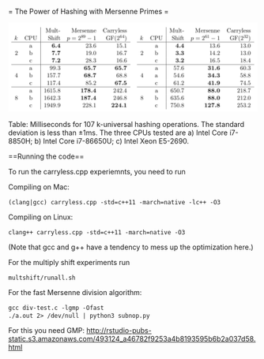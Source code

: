 = The Power of Hashing with Mersenne Primes =

![Table of speeds](https://raw.githubusercontent.com/thomasahle/mersenne/master/table.png)

Table: Milliseconds for 107 k-universal hashing operations. The standard deviation is less than ±1ms. The three CPUs tested are a) Intel Core i7-8850H; b) Intel Core i7-86650U; c) Intel Xeon E5-2690.


==Running the code==

To run the carryless.cpp experiemnts, you need to run

Compiling on Mac:

    (clang|gcc) carryless.cpp -std=c++11 -march=native -lc++ -O3

Compiling on Linux:

    clang++ carryless.cpp -std=c++11 -march=native -O3
    
(Note that gcc and g++ have a tendency to mess up the optimization here.)

For the multiply shift experiments run
    
    multshift/runall.sh
    
For the fast Mersenne division algorithm:

    gcc div-test.c -lgmp -Ofast
    ./a.out 2> /dev/null | python3 subnop.py

For this you need GMP:
   http://rstudio-pubs-static.s3.amazonaws.com/493124_a46782f9253a4b8193595b6b2a037d58.html
